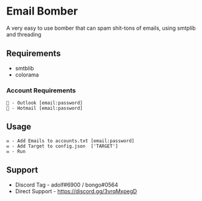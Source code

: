 # Email Bomber
A very easy to use bomber that can spam shit-tons of emails, using smtplib and threading

## Requirements
- smtblib
- colorama

### Account Requirements
```
👻 - Outlook [email:password]
👻 - Hotmail [email:password]
```

## Usage
```
✉️ - Add Emails to accounts.txt [email:password]
✉️ - Add Target to config.json  ['TARGET']
✉️ - Run
```

## Support
- Discord Tag    - adolf#6900 / bongo#0564
- Direct Support - https://discord.gg/3vrqMxpegD
